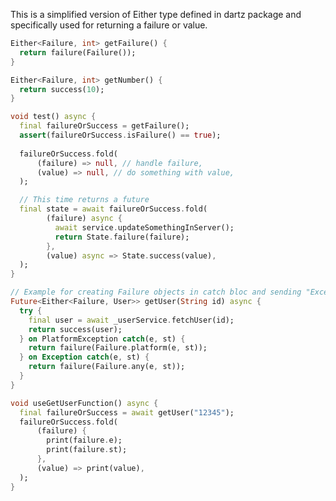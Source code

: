 <!-- 
This README describes the package. If you publish this package to pub.dev,
this README's contents appear on the landing page for your package.

For information about how to write a good package README, see the guide for
[writing package pages](https://dart.dev/guides/libraries/writing-package-pages). 

For general information about developing packages, see the Dart guide for
[creating packages](https://dart.dev/guides/libraries/create-library-packages)
and the Flutter guide for
[developing packages and plugins](https://flutter.dev/developing-packages). 
-->

This is a simplified version of Either type defined in dartz package and specifically used for returning a failure or value.

```dart
Either<Failure, int> getFailure() {
  return failure(Failure());
}

Either<Failure, int> getNumber() {
  return success(10);
}

void test() async {
  final failureOrSuccess = getFailure();
  assert(failureOrSuccess.isFailure() == true);
  
  failureOrSuccess.fold(
      (failure) => null, // handle failure,
      (value) => null, // do something with value,
  );

  // This time returns a future
  final state = await failureOrSuccess.fold(
        (failure) async {
          await service.updateSomethingInServer();
          return State.failure(failure);
        },
        (value) async => State.success(value),
  );
}

// Example for creating Failure objects in catch bloc and sending "Exception" and "Stack Trace".
Future<Either<Failure, User>> getUser(String id) async {
  try {
    final user = await _userService.fetchUser(id);
    return success(user);
  } on PlatformException catch(e, st) {
    return failure(Failure.platform(e, st));
  } on Exception catch(e, st) {
    return failure(Failure.any(e, st));
  }
}

void useGetUserFunction() async {
  final failureOrSuccess = await getUser("12345");
  failureOrSuccess.fold(
      (failure) {
        print(failure.e);
        print(failure.st);
      },
      (value) => print(value),
  );
}
```
